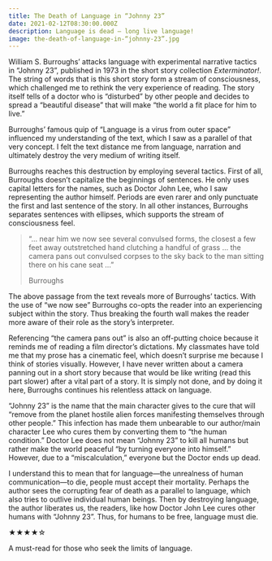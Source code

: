 ```yaml
---
title: The Death of Language in “Johnny 23”
date: 2021-02-12T08:30:00.000Z
description: Language is dead — long live language!
image: the-death-of-language-in-“johnny-23”.jpg
---
```

William S. Burroughs’ attacks language with experimental narrative tactics in “Johnny 23”, published in 1973 in the short story collection *Exterminator!*. The string of words that is this short story form a stream of consciousness, which challenged me to rethink the very experience of reading. The story itself tells of a doctor who is “disturbed” by other people and decides to spread a “beautiful disease” that will make “the world a fit place for him to live.”

Burroughs’ famous quip of “Language is a virus from outer space” influenced my understanding of the text, which I saw as a parallel of that very concept. I felt the text distance me from language, narration and ultimately destroy the very medium of writing itself.

Burroughs reaches this destruction by employing several tactics. First of all, Burroughs doesn’t capitalize the beginnings of sentences. He only uses capital letters for the names, such as Doctor John Lee, who I saw representing the author himself. Periods are even rarer and only punctuate the first and last sentence of the story. In all other instances, Burroughs separates sentences with ellipses, which supports the stream of consciousness feel.

> “… near him we now see several convulsed forms, the closest a few feet away outstretched hand clutching a handful of grass … the camera pans out convulsed corpses to the sky back to the man sitting there on his cane seat …”
>
> Burroughs

The above passage from the text reveals more of Burroughs’ tactics. With the use of “we now see” Burroughs co-opts the reader into an experiencing subject within the story. Thus breaking the fourth wall makes the reader more aware of their role as the story’s interpreter.

Referencing “the camera pans out” is also an off-putting choice because it reminds me of reading a film director’s dictations. My classmates have told me that my prose has a cinematic feel, which doesn’t surprise me because I think of stories visually. However, I have never written about a camera panning out in a short story because that would be like writing (read this part slower) after a vital part of a story. It is simply not done, and by doing it here, Burroughs continues his relentless attack on language.

“Johnny 23” is the name that the main character gives to the cure that will “remove from the planet hostile alien forces manifesting themselves through other people.” This infection has made them unbearable to our author/main character Lee who cures them by converting them to “the human condition.” Doctor Lee does not mean “Johnny 23” to kill all humans but rather make the world peaceful “by turning everyone into himself.” However, due to a “miscalculation,” everyone but the Doctor ends up dead.

I understand this to mean that for language—the unrealness of human communication—to die, people must accept their mortality. Perhaps the author sees the corrupting fear of death as a parallel to language, which also tries to outlive individual human beings. Then by destroying language, the author liberates us, the readers, like how Doctor John Lee cures other humans with “Johnny 23”. Thus, for humans to be free, language must die.

★★★★☆

A must-read for those who seek the limits of language.